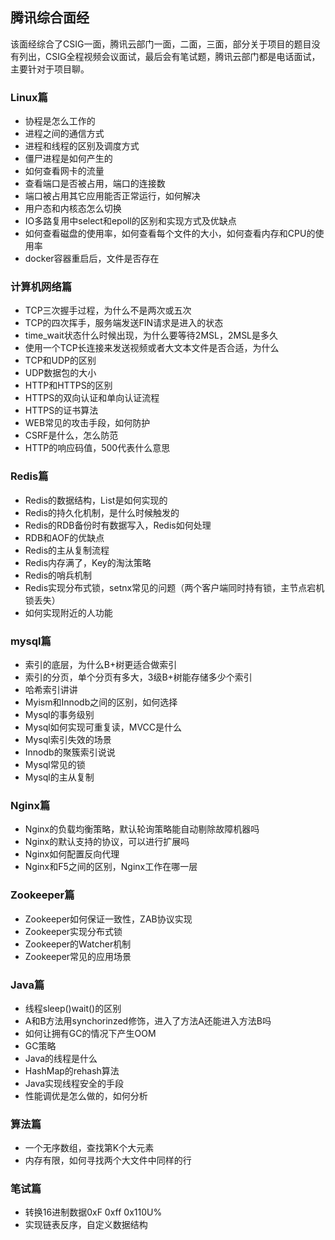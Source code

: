 ## 腾讯综合面经

该面经综合了CSIG一面，腾讯云部门一面，二面，三面，部分关于项目的题目没有列出，CSIG全程视频会议面试，最后会有笔试题，腾讯云部门都是电话面试，主要针对于项目聊。

### Linux篇
- 协程是怎么工作的
- 进程之间的通信方式
- 进程和线程的区别及调度方式
- 僵尸进程是如何产生的
- 如何查看网卡的流量
- 查看端口是否被占用，端口的连接数
- 端口被占用其它应用能否正常运行，如何解决
- 用户态和内核态怎么切换
- IO多路复用中select和epoll的区别和实现方式及优缺点
- 如何查看磁盘的使用率，如何查看每个文件的大小，如何查看内存和CPU的使用率
- docker容器重启后，文件是否存在

### 计算机网络篇
- TCP三次握手过程，为什么不是两次或五次
- TCP的四次挥手，服务端发送FIN请求是进入的状态
- time_wait状态什么时候出现，为什么要等待2MSL，2MSL是多久
- 使用一个TCP长连接来发送视频或者大文本文件是否合适，为什么
- TCP和UDP的区别
- UDP数据包的大小
- HTTP和HTTPS的区别
- HTTPS的双向认证和单向认证流程
- HTTPS的证书算法
- WEB常见的攻击手段，如何防护
- CSRF是什么，怎么防范
- HTTP的响应码值，500代表什么意思

### Redis篇
- Redis的数据结构，List是如何实现的
- Redis的持久化机制，是什么时候触发的
- Redis的RDB备份时有数据写入，Redis如何处理
- RDB和AOF的优缺点
- Redis的主从复制流程
- Redis内存满了，Key的淘汰策略
- Redis的哨兵机制
- Redis实现分布式锁，setnx常见的问题（两个客户端同时持有锁，主节点宕机锁丢失）
- 如何实现附近的人功能

### mysql篇
- 索引的底层，为什么B+树更适合做索引
- 索引的分页，单个分页有多大，3级B+树能存储多少个索引
- 哈希索引讲讲
- Myism和Innodb之间的区别，如何选择
- Mysql的事务级别
- Mysql如何实现可重复读，MVCC是什么
- Mysql索引失效的场景
- Innodb的聚簇索引说说
- Mysql常见的锁
- Mysql的主从复制

### Nginx篇
- Nginx的负载均衡策略，默认轮询策略能自动剔除故障机器吗
- Nginx的默认支持的协议，可以进行扩展吗
- Nginx如何配置反向代理
- Nginx和F5之间的区别，Nginx工作在哪一层

### Zookeeper篇
- Zookeeper如何保证一致性，ZAB协议实现
- Zookeeper实现分布式锁
- Zookeeper的Watcher机制
- Zookeeper常见的应用场景

### Java篇
- 线程sleep()wait()的区别
- A和B方法用synchorinzed修饰，进入了方法A还能进入方法B吗
- 如何让拥有GC的情况下产生OOM
- GC策略
- Java的线程是什么
- HashMap的rehash算法
- Java实现线程安全的手段
- 性能调优是怎么做的，如何分析

### 算法篇
- 一个无序数组，查找第K个大元素
- 内存有限，如何寻找两个大文件中同样的行

### 笔试篇
- 转换16进制数据0xF 0xff 0x110U%
- 实现链表反序，自定义数据结构

